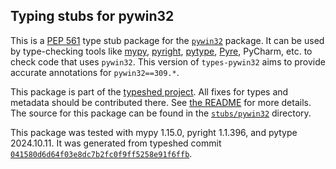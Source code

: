 ## Typing stubs for pywin32

This is a [PEP 561](https://peps.python.org/pep-0561/)
type stub package for the [`pywin32`](https://github.com/mhammond/pywin32) package.
It can be used by type-checking tools like
[mypy](https://github.com/python/mypy/),
[pyright](https://github.com/microsoft/pyright),
[pytype](https://github.com/google/pytype/),
[Pyre](https://pyre-check.org/),
PyCharm, etc. to check code that uses `pywin32`. This version of
`types-pywin32` aims to provide accurate annotations for
`pywin32==309.*`.

This package is part of the [typeshed project](https://github.com/python/typeshed).
All fixes for types and metadata should be contributed there.
See [the README](https://github.com/python/typeshed/blob/main/README.md)
for more details. The source for this package can be found in the
[`stubs/pywin32`](https://github.com/python/typeshed/tree/main/stubs/pywin32)
directory.

This package was tested with
mypy 1.15.0,
pyright 1.1.396,
and pytype 2024.10.11.
It was generated from typeshed commit
[`041580d6d64f03e8dc7b2fc0f9ff5258e91f6ffb`](https://github.com/python/typeshed/commit/041580d6d64f03e8dc7b2fc0f9ff5258e91f6ffb).